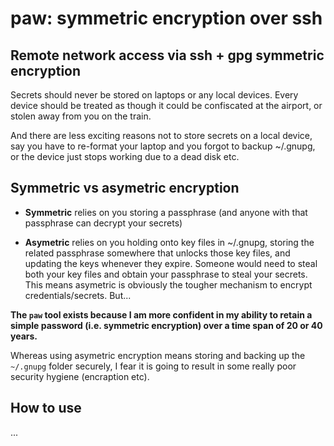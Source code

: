 paw: symmetric encryption over ssh
==================================

Remote network access via ssh + gpg symmetric encryption
--------------------------------------------------------

Secrets should never be stored on laptops or any local devices. Every device
should be treated as though it could be confiscated at the airport, or stolen
away from you on the train.

And there are less exciting reasons not to store secrets on a local device, say
you have to re-format your laptop and you forgot to backup ~/.gnupg, or the device
just stops working due to a dead disk etc.

Symmetric vs asymetric encryption
---------------------------------

 - **Symmetric** relies on you storing a passphrase (and anyone with that passphrase
   can decrypt your secrets)

 - **Asymetric** relies on you holding onto key files in ~/.gnupg, storing the
   related passphrase somewhere that unlocks those key files, and updating the
   keys whenever they expire. Someone would need to steal both your key files and
   obtain your passphrase to steal your secrets. This means asymetric is obviously
   the tougher mechanism to encrypt credentials/secrets. But...

**The `paw` tool exists because I am more confident in my ability to retain a
simple password (i.e. symmetric encryption) over a time span of 20 or 40 years.**

Whereas using asymetric encryption means storing and backing up the `~/.gnupg`
folder securely, I fear it is going to result in some really poor security
hygiene (encraption etc).


How to use
----------

...
